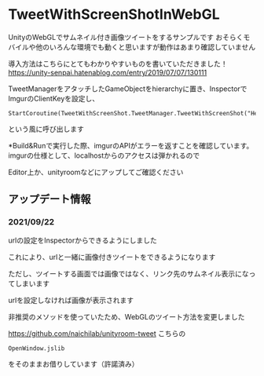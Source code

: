 # TweetWithScreenShotInWebGL
UnityのWebGLでサムネイル付き画像ツイートをするサンプルです
おそらくモバイルや他のいろんな環境でも動くと思いますが動作はあまり確認していません

導入方法はこちらにとてもわかりやすいものを書いていただきました！
https://unity-senpai.hatenablog.com/entry/2019/07/07/130111

TweetManagerをアタッチしたGameObjectをhierarchyに置き、InspectorでImgurのClientKeyを設定し、

```
StartCoroutine(TweetWithScreenShot.TweetManager.TweetWithScreenShot("Hello!"));
```

という風に呼び出します

*Build&Runで実行した際、imgurのAPIがエラーを返すことを確認しています。imgurの仕様として、localhostからのアクセスは弾かれるので

Editor上か、unityroomなどにアップしてご確認ください

## アップデート情報
### 2021/09/22

urlの設定をInspectorからできるようにしました

これにより、urlと一緒に画像付きツイートをできるようになります

ただし、ツイートする画面では画像ではなく、リンク先のサムネイル表示になってしまいます

urlを設定しなければ画像が表示されます

非推奨のメソッドを使っていたため、WebGLのツイート方法を変更しました

https://github.com/naichilab/unityroom-tweet
こちらの

`OpenWindow.jslib`

をそのままお借りしています（許諾済み）
